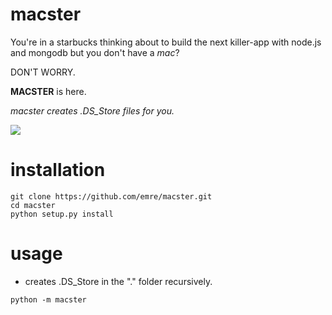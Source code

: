 macster
=======

You're in a starbucks thinking about to build the next killer-app with node.js and mongodb but you don't have a *mac*? 

DON'T WORRY.

**MACSTER** is here.

*macster creates .DS_Store files for you.*

<img src="https://raw.github.com/emre/macster/master/hipdog.jpg">

installation
==============

```
git clone https://github.com/emre/macster.git
cd macster
python setup.py install
```

usage
=========

* creates .DS_Store in the "." folder recursively.

```
python -m macster

```
